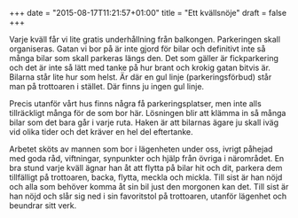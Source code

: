 +++
date = "2015-08-17T11:21:57+01:00"
title = "Ett kvällsnöje"
draft = false
+++

Varje kväll får vi lite gratis underhållning från balkongen. Parkeringen skall organiseras. Gatan vi bor på är inte gjord för bilar och definitivt inte så många bilar som skall parkeras längs den. Det som gäller är fickparkering och det är inte så lätt med tanke på hur brant och krokig gatan bitvis är. Bilarna står lite hur som helst. Är där en gul linje (parkeringsförbud) står man på trottoaren i stället. Där finns ju ingen gul linje.

Precis utanför vårt hus finns några få parkeringsplatser, men inte alls tillräckligt många för de som bor här. Lösningen blir att klämma in så många bilar som det bara går i varje ruta. Haken är att bilarnas ägare ju skall iväg vid olika tider och det kräver en hel del eftertanke.

Arbetet sköts av mannen som bor i lägenheten under oss, ivrigt påhejad med goda råd, viftningar, synpunkter och hjälp från övriga i närområdet. En bra stund varje kväll ägnar han åt att flytta på bilar hit och dit, parkera dem tillfälligt på trottoaren, backa, flytta, meckla och mickla. Till sist är han nöjd och alla som behöver komma åt sin bil just den morgonen kan det. Till sist är han nöjd och slår sig ned i sin favoritstol på trottoaren, utanför lägenhet och beundrar sitt verk.